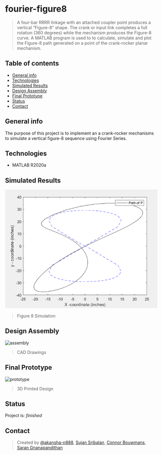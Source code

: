 # fourier-figure8
> A four-bar RRRR linkage with an attached coupler point produces a vertical “Figure-8” shape. The crank or input link completes a full rotation (360 degrees) while the mechanism produces the Figure-8 curve. A MATLAB program is used to to calculate, simulate and plot the Figure-8 path generated on a point of the crank-rocker planar mechanism. 

## Table of contents
* [General info](#general-info)
* [Technologies](#technologies)
* [Simulated Results](#simulated-results)
* [Design Assembly](#design-assembly)
* [Final Prototype](#final-prototype)
* [Status](#status)
* [Contact](#contact)

## General info
The purpose of this project is to implement an a crank-rocker mechanisms to simulate a vertical figure-8 sequence using Fourier Series. 

## Technologies
* MATLAB R2020a

## Simulated Results
![plot](Images/plot.PNG)
> Figure 8 Simulation

## Design Assembly
![assembly](Images/snake.PNG)
> CAD Drawings

## Final Prototype
![prototype](Images/wiringDiagram.PNG)
> 3D Printed Design

## Status
Project is: _finished_

## Contact
> Created by [@akansha-n888](https://www.linkedin.com/in/akansha-nagar/),
> [Sujan Sribalan](mailto:sujan.sribalan@ryerson.ca?subject=[GitHub]%20Source%20Han%20Sans),
> [Connor Bouwmans](mailto:cbouwmans@ryerson.ca?subject=[GitHub]%20Source%20Han%20Sans),
> [Saran Gnanapandithan](mailto:saran.gnanapandithan@ryerson.ca?subject=[GitHub]%20Source%20Han%20Sans)
